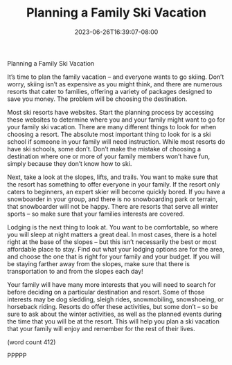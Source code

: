 ﻿---
title: "Planning a Family Ski Vacation"
date: 2023-06-26T16:39:07-08:00
description: "ski vacations Tips for Web Success"
featured_image: "/images/ski vacations.jpg"
tags: ["ski vacations"]
---

Planning a Family Ski Vacation

It’s time to plan the family vacation – and everyone 
wants to go skiing. Don’t worry, skiing isn’t as 
expensive as you might think, and there are 
numerous resorts that cater to families, offering a 
variety of packages designed to save you money. 
The problem will be choosing the destination.

Most ski resorts have websites. Start the planning 
process by accessing these websites to determine 
where you and your family might want to go for your 
family ski vacation. There are many different things to 
look for when choosing a resort. The absolute most 
important thing to look for is a ski school if someone 
in your family will need instruction. While most 
resorts do have ski schools, some don’t.  Don’t 
make the mistake of choosing a destination where 
one or more of your family members won’t have fun, 
simply because they don’t know how to ski. 

Next, take a look at the slopes, lifts, and trails. You 
want to make sure that the resort has something to 
offer everyone in your family. If the resort only caters 
to beginners, an expert skier will become quickly 
bored. If you have a snowboarder in your group, and 
there is no snowboarding park or terrain, that 
snowboarder will not be happy. There are resorts 
that serve all winter sports – so make sure that your 
families interests are covered. 

Lodging is the next thing to look at. You want to be 
comfortable, so where you will sleep at night matters 
a great deal. In most cases, there is a hotel right at 
the base of the slopes – but this isn’t necessarily the 
best or most affordable place to stay. Find out what 
your lodging options are for the area, and choose 
the one that is right for your family and your budget.
If you will be staying farther away from the slopes, 
make sure that there is transportation to and from 
the slopes each day!

Your family will have many more interests that you 
will need to search for before deciding on a particular 
destination and resort. Some of those interests may 
be dog sledding, sleigh rides, snowmobiling, 
snowshoeing, or horseback riding. Resorts do offer 
these activities, but some don’t – so be sure to ask 
about the winter activities, as well as the planned 
events during the time that you will be at the resort. 
This will help you plan a ski vacation that your family 
will enjoy and remember for the rest of their lives.

(word count 412)

PPPPP

